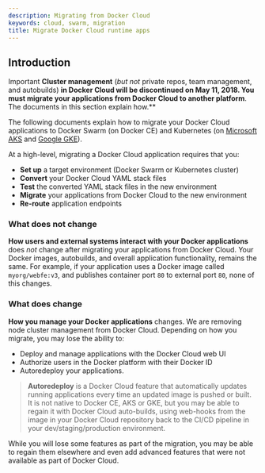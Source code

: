 ```yaml
---
description: Migrating from Docker Cloud
keywords: cloud, swarm, migration
title: Migrate Docker Cloud runtime apps
---
```


## Introduction

<span class="badge badge-warning">Important</span>  **Cluster management** (_but not_ private repos, team management, and autobuilds) **in Docker Cloud will be discontinued on May 11, 2018. You must migrate your applications from Docker Cloud to another platform**. The documents in this section explain how.**

The following documents explain how to migrate your Docker Cloud applications to Docker Swarm (on Docker CE) and Kubernetes (on [Microsoft AKS](https://azure.microsoft.com/en-us/services/container-service/) and [Google GKE]()).

At a high-level, migrating a Docker Cloud application requires that you:

- **Set up** a target environment (Docker Swarm or Kubernetes cluster)
- **Convert** your Docker Cloud YAML stack files
- **Test** the converted YAML stack files in the new environment
- **Migrate** your applications from Docker Cloud to the new environment
- **Re-route** application endpoints

### What does not change

**How users and external systems interact with your Docker applications** does _not_ change after migrating your applications from Docker Cloud. Your Docker images, autobuilds, and overall application functionality, remains the same. For example, if your application uses a Docker image called `myorg/webfe:v3`, and publishes container port `80` to external port `80`, none of this changes.

### What does change

**How you manage your Docker applications** changes. We are removing node cluster management from Docker Cloud. Depending on how you migrate, you may lose the ability to:

- Deploy and manage applications with the Docker Cloud web UI
- Authorize users in the Docker platform with their Docker ID
- Autoredeploy your applications.

> **Autoredeploy** is a Docker Cloud feature that automatically updates running applications every time an updated image is pushed or built. It is not native to Docker CE, AKS or GKE, but you may be able to regain it with Docker Cloud auto-builds, using web-hooks from the image in your Docker Cloud repository back to the CI/CD pipeline in your dev/staging/production environment.

While you will lose some features as part of the migration, you may be able to regain them elsewhere and even add advanced features that were not available as part of Docker Cloud.
